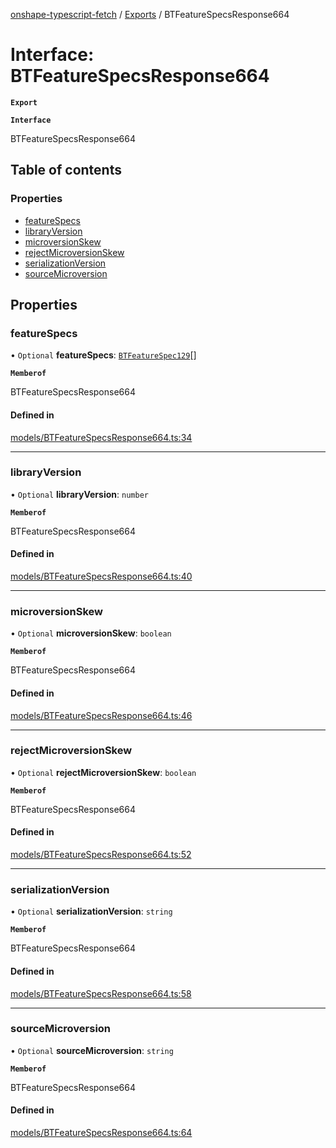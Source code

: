 [onshape-typescript-fetch](../README.md) / [Exports](../modules.md) / BTFeatureSpecsResponse664

# Interface: BTFeatureSpecsResponse664

**`Export`**

**`Interface`**

BTFeatureSpecsResponse664

## Table of contents

### Properties

- [featureSpecs](BTFeatureSpecsResponse664.md#featurespecs)
- [libraryVersion](BTFeatureSpecsResponse664.md#libraryversion)
- [microversionSkew](BTFeatureSpecsResponse664.md#microversionskew)
- [rejectMicroversionSkew](BTFeatureSpecsResponse664.md#rejectmicroversionskew)
- [serializationVersion](BTFeatureSpecsResponse664.md#serializationversion)
- [sourceMicroversion](BTFeatureSpecsResponse664.md#sourcemicroversion)

## Properties

### featureSpecs

• `Optional` **featureSpecs**: [`BTFeatureSpec129`](BTFeatureSpec129.md)[]

**`Memberof`**

BTFeatureSpecsResponse664

#### Defined in

[models/BTFeatureSpecsResponse664.ts:34](https://github.com/toebes/onshape-typescript-fetch/blob/3e11ae1/models/BTFeatureSpecsResponse664.ts#L34)

___

### libraryVersion

• `Optional` **libraryVersion**: `number`

**`Memberof`**

BTFeatureSpecsResponse664

#### Defined in

[models/BTFeatureSpecsResponse664.ts:40](https://github.com/toebes/onshape-typescript-fetch/blob/3e11ae1/models/BTFeatureSpecsResponse664.ts#L40)

___

### microversionSkew

• `Optional` **microversionSkew**: `boolean`

**`Memberof`**

BTFeatureSpecsResponse664

#### Defined in

[models/BTFeatureSpecsResponse664.ts:46](https://github.com/toebes/onshape-typescript-fetch/blob/3e11ae1/models/BTFeatureSpecsResponse664.ts#L46)

___

### rejectMicroversionSkew

• `Optional` **rejectMicroversionSkew**: `boolean`

**`Memberof`**

BTFeatureSpecsResponse664

#### Defined in

[models/BTFeatureSpecsResponse664.ts:52](https://github.com/toebes/onshape-typescript-fetch/blob/3e11ae1/models/BTFeatureSpecsResponse664.ts#L52)

___

### serializationVersion

• `Optional` **serializationVersion**: `string`

**`Memberof`**

BTFeatureSpecsResponse664

#### Defined in

[models/BTFeatureSpecsResponse664.ts:58](https://github.com/toebes/onshape-typescript-fetch/blob/3e11ae1/models/BTFeatureSpecsResponse664.ts#L58)

___

### sourceMicroversion

• `Optional` **sourceMicroversion**: `string`

**`Memberof`**

BTFeatureSpecsResponse664

#### Defined in

[models/BTFeatureSpecsResponse664.ts:64](https://github.com/toebes/onshape-typescript-fetch/blob/3e11ae1/models/BTFeatureSpecsResponse664.ts#L64)
